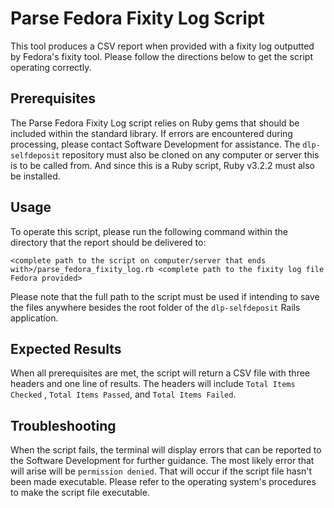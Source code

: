 # Parse Fedora Fixity Log Script

This tool produces a CSV report when provided with a fixity log outputted by Fedora's fixity tool. Please follow the directions below to get the script operating correctly.

## Prerequisites

The Parse Fedora Fixity Log script relies on Ruby gems that should be included within the standard library. If errors are encountered during processing, please contact Software Development for assistance. The `dlp-selfdeposit` repository must also be cloned on any computer or server this is to be called from. And since this is a Ruby script, Ruby v3.2.2 must also be installed.

## Usage

To operate this script, please run the following command within the directory that the report should be delivered to:

    <complete path to the script on computer/server that ends with>/parse_fedora_fixity_log.rb <complete path to the fixity log file Fedora provided>
Please note that the full path to the script must be used if intending to save the files anywhere besides the root folder of the `dlp-selfdeposit` Rails application.

## Expected Results
When all prerequisites are met, the script will return a CSV file with three headers and one line of results. The headers will include `Total Items Checked` , `Total Items Passed`, and `Total Items Failed`.

## Troubleshooting
When the script fails, the terminal will display errors that can be reported to the Software Development for further guidance. The most likely error that will arise will be `permission denied`. That will occur if the script file hasn't been made executable. Please refer to the operating system's procedures to make the script file executable.
